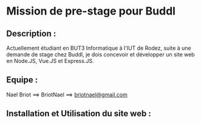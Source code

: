 # Mission de pre-stage pour Buddl

## Description :

Actuellement étudiant en BUT3 Informatique à l'IUT de Rodez, suite à une demande de stage chez Buddl, je dois concevoir et développer un site web en Node.JS, Vue.JS et Express.JS.

## Equipe :

Nael Briot ==> BriotNael ==> briotnael@gmail.com

## Installation et Utilisation du site web :
